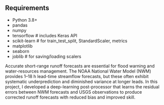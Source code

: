 ## Requirements

- Python 3.8+
- pandas
- numpy
- tensorflow        # includes Keras API
- scikit-learn      # for train_test_split, StandardScaler, metrics
- matplotlib
- seaborn
- joblib            # for saving/loading scalers



Accurate short-range runoff forecasts are essential for flood warning and water-resources management. The NOAA National Water Model (NWM) provides 1–18 h lead-time streamflow forecasts, but these often exhibit systematic underprediction and diminished variance at longer leads. In this project, I developed a deep-learning post-processor that learns the residual errors between NWM forecasts and USGS observations to produce corrected runoff forecasts with reduced bias and improved skill.
